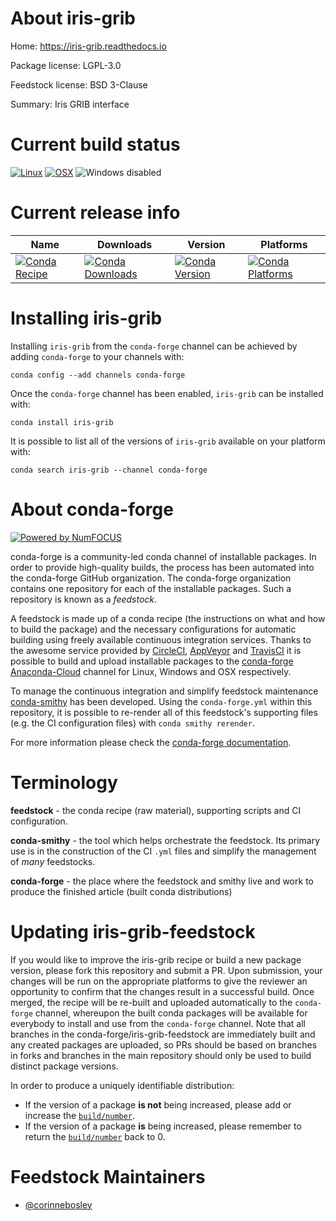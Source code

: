 <!--
# -*- mode: jinja -*-
-->

About iris-grib
===============

Home: https://iris-grib.readthedocs.io

Package license: LGPL-3.0

Feedstock license: BSD 3-Clause

Summary: Iris GRIB interface



Current build status
====================

[![Linux](https://img.shields.io/circleci/project/github/conda-forge/iris-grib-feedstock/master.svg?label=Linux)](https://circleci.com/gh/conda-forge/iris-grib-feedstock)
[![OSX](https://img.shields.io/travis/conda-forge/iris-grib-feedstock/master.svg?label=macOS)](https://travis-ci.org/conda-forge/iris-grib-feedstock)
![Windows disabled](https://img.shields.io/badge/Windows-disabled-lightgrey.svg)

Current release info
====================

| Name | Downloads | Version | Platforms |
| --- | --- | --- | --- |
| [![Conda Recipe](https://img.shields.io/badge/recipe-iris--grib-green.svg)](https://anaconda.org/conda-forge/iris-grib) | [![Conda Downloads](https://img.shields.io/conda/dn/conda-forge/iris-grib.svg)](https://anaconda.org/conda-forge/iris-grib) | [![Conda Version](https://img.shields.io/conda/vn/conda-forge/iris-grib.svg)](https://anaconda.org/conda-forge/iris-grib) | [![Conda Platforms](https://img.shields.io/conda/pn/conda-forge/iris-grib.svg)](https://anaconda.org/conda-forge/iris-grib) |

Installing iris-grib
====================

Installing `iris-grib` from the `conda-forge` channel can be achieved by adding `conda-forge` to your channels with:

```
conda config --add channels conda-forge
```

Once the `conda-forge` channel has been enabled, `iris-grib` can be installed with:

```
conda install iris-grib
```

It is possible to list all of the versions of `iris-grib` available on your platform with:

```
conda search iris-grib --channel conda-forge
```


About conda-forge
=================

[![Powered by NumFOCUS](https://img.shields.io/badge/powered%20by-NumFOCUS-orange.svg?style=flat&colorA=E1523D&colorB=007D8A)](http://numfocus.org)

conda-forge is a community-led conda channel of installable packages.
In order to provide high-quality builds, the process has been automated into the
conda-forge GitHub organization. The conda-forge organization contains one repository
for each of the installable packages. Such a repository is known as a *feedstock*.

A feedstock is made up of a conda recipe (the instructions on what and how to build
the package) and the necessary configurations for automatic building using freely
available continuous integration services. Thanks to the awesome service provided by
[CircleCI](https://circleci.com/), [AppVeyor](https://www.appveyor.com/)
and [TravisCI](https://travis-ci.org/) it is possible to build and upload installable
packages to the [conda-forge](https://anaconda.org/conda-forge)
[Anaconda-Cloud](https://anaconda.org/) channel for Linux, Windows and OSX respectively.

To manage the continuous integration and simplify feedstock maintenance
[conda-smithy](https://github.com/conda-forge/conda-smithy) has been developed.
Using the ``conda-forge.yml`` within this repository, it is possible to re-render all of
this feedstock's supporting files (e.g. the CI configuration files) with ``conda smithy rerender``.

For more information please check the [conda-forge documentation](https://conda-forge.org/docs/).

Terminology
===========

**feedstock** - the conda recipe (raw material), supporting scripts and CI configuration.

**conda-smithy** - the tool which helps orchestrate the feedstock.
                   Its primary use is in the construction of the CI ``.yml`` files
                   and simplify the management of *many* feedstocks.

**conda-forge** - the place where the feedstock and smithy live and work to
                  produce the finished article (built conda distributions)


Updating iris-grib-feedstock
============================

If you would like to improve the iris-grib recipe or build a new
package version, please fork this repository and submit a PR. Upon submission,
your changes will be run on the appropriate platforms to give the reviewer an
opportunity to confirm that the changes result in a successful build. Once
merged, the recipe will be re-built and uploaded automatically to the
`conda-forge` channel, whereupon the built conda packages will be available for
everybody to install and use from the `conda-forge` channel.
Note that all branches in the conda-forge/iris-grib-feedstock are
immediately built and any created packages are uploaded, so PRs should be based
on branches in forks and branches in the main repository should only be used to
build distinct package versions.

In order to produce a uniquely identifiable distribution:
 * If the version of a package **is not** being increased, please add or increase
   the [``build/number``](https://conda.io/docs/user-guide/tasks/build-packages/define-metadata.html#build-number-and-string).
 * If the version of a package **is** being increased, please remember to return
   the [``build/number``](https://conda.io/docs/user-guide/tasks/build-packages/define-metadata.html#build-number-and-string)
   back to 0.

Feedstock Maintainers
=====================

* [@corinnebosley](https://github.com/corinnebosley/)

